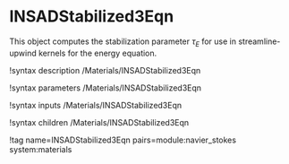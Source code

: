 # INSADStabilized3Eqn

This object computes the stabilization parameter $\tau_E$ for use in
streamline-upwind kernels for the energy equation.

!syntax description /Materials/INSADStabilized3Eqn

!syntax parameters /Materials/INSADStabilized3Eqn

!syntax inputs /Materials/INSADStabilized3Eqn

!syntax children /Materials/INSADStabilized3Eqn

!tag name=INSADStabilized3Eqn pairs=module:navier_stokes system:materials
